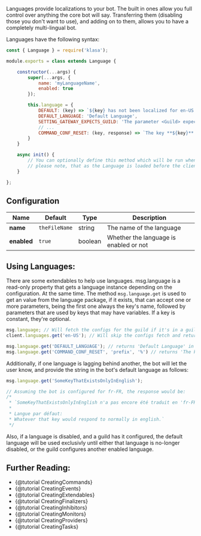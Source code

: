 Languages provide localizations to your bot. The built in ones allow you full control over anything the core bot will say. Transferring them (disabling those you don't want to use), and adding on to them, allows you to have a completely multi-lingual bot.

Languages have the following syntax:

```javascript
const { Language } = require('klasa');

module.exports = class extends Language {

	constructor(...args) {
		super(...args, {
			name: 'myLanguageName',
            enabled: true
        });

        this.language = {
            DEFAULT: (key) => `${key} has not been localized for en-US yet.`,
			DEFAULT_LANGUAGE: 'Default Language',
			SETTING_GATEWAY_EXPECTS_GUILD: 'The parameter <Guild> expects either a Guild or a Guild Object.',
            // ...
            COMMAND_CONF_RESET: (key, response) => `The key **${key}** has been reset to: \`${response}\``
        }
	}

	async init() {
		// You can optionally define this method which will be run when the bot starts (after login, so discord data is available via this.client)
        // please note, that as the Language is loaded before the client is loaded, using this.client in a literal sense may throw errors such as: this.client.user.username would throw "can't get property username of null"
	}

};
```

## Configuration

| Name        | Default       | Type    | Description                            |
| ----------- | ------------- | ------- | -------------------------------------- |
| **name**    | `theFileName` | string  | The name of the language               |
| **enabled** | `true`        | boolean | Whether the language is enabled or not |

## Using Languages:

There are some extendables to help use languages. msg.language is a read-only property that gets a language instance depending on the configuration. At the same time. The method `msg.language.get` is used to get an value from the language package, if it exists, that can accept one or more parameters, being the first one always the key's name, followed by parameters that are used by keys that may have variables. If a key is constant, they're optional.

```javascript
msg.language; // Will fetch the configs for the guild if it's in a guild or the default if it's in DMs.
client.languages.get('en-US'); // Will skip the configs fetch and return the language which name is that one.

msg.language.get('DEFAULT_LANGUAGE'); // returns 'Default Language' in this example, but if the guild has fr-FR as the configured language it would respond 'Langue par défaut'
msg.language.get('COMMAND_CONF_RESET', 'prefix', '%') // returns 'The key **prefix** has been reset to: \`%\`' in this example, but if the guild has fr-FR as the configured language it would respond 'La clef **prefix** a été réinitialisée à : \`%\`'
```

Additionally, if one language is lagging behind another, the bot will let the user know, and provide the string in the bot's default language as follows:

```javascript
msg.language.get('SomeKeyThatExistsOnlyInEnglish');

// Assuming the bot is configured for fr-FR, the response would be:
/*
 * `SomeKeyThatExistsOnlyInEnglish n'a pas encore été traduit en 'fr-FR'.
 *
 * Langue par défaut:
 * Whatever that key would respond to normally in english.`
 */
```

Also, if a language is disabled, and a guild has it configured, the default language will be used exclusivly until either that language is no-longer disabled, or the guild configures another enabled language.

## Further Reading:

- {@tutorial CreatingCommands}
- {@tutorial CreatingEvents}
- {@tutorial CreatingExtendables}
- {@tutorial CreatingFinalizers}
- {@tutorial CreatingInhibitors}
- {@tutorial CreatingMonitors}
- {@tutorial CreatingProviders}
- {@tutorial CreatingTasks}
